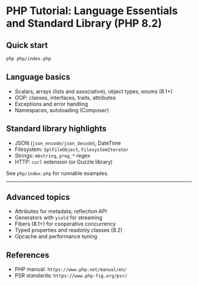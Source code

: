 # PHP Tutorial: Language Essentials and Standard Library (PHP 8.2)

## Quick start

```bash
php php/index.php
```

## Language basics

- Scalars, arrays (lists and associative), object types, enums (8.1+)
- OOP: classes, interfaces, traits, attributes
- Exceptions and error handling
- Namespaces, autoloading (Composer)

## Standard library highlights

- JSON (`json_encode/json_decode`), DateTime
- Filesystem: `SplFileObject`, `FilesystemIterator`
- Strings: `mbstring`, `preg_*` regex
- HTTP: `curl` extension (or Guzzle library)

See `php/index.php` for runnable examples.

---

## Advanced topics

- Attributes for metadata; reflection API
- Generators with `yield` for streaming
- Fibers (8.1+) for cooperative concurrency
- Typed properties and readonly classes (8.2)
- Opcache and performance tuning

## References

- PHP manual: `https://www.php.net/manual/en/`
- PSR standards: `https://www.php-fig.org/psr/`
